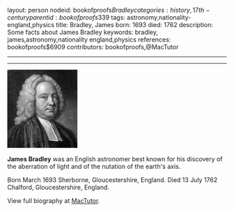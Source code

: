layout: person
nodeid: bookofproofs$Bradley
categories: history,17th-century
parentid: bookofproofs$339
tags: astronomy,nationality-england,physics
title: Bradley, James
born: 1693
died: 1762
description: Some facts about James Bradley
keywords: bradley, james,astronomy,nationality england,physics
references: bookofproofs$6909
contributors: bookofproofs,@MacTutor

---


---

![Bradley.jpg](https://github.com/bookofproofs/bookofproofs.github.io/blob/main/_sources/_assets/images/portraits/Bradley.jpg?raw=true)

**James Bradley** was an English astronomer best known for his discovery of the aberration of light and of the nutation of the earth's axis.

Born March 1693 Sherborne, Gloucestershire, England. Died 13 July 1762 Chalford, Gloucestershire, England.


View full biography at [MacTutor](https://mathshistory.st-andrews.ac.uk/Biographies/Bradley/).